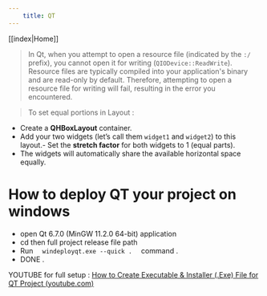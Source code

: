 ```yaml
---
    title: QT
---
```

[[index|Home]]

>In Qt, when you attempt to open a resource file (indicated by the `:/` prefix), you cannot open it for writing (`QIODevice::ReadWrite`). Resource files are typically compiled into your application's binary and are read-only by default. Therefore, attempting to open a resource file for writing will fail, resulting in the error you encountered.

>To set equal portions in Layout :
- Create a **QHBoxLayout** container.
- Add your two widgets (let’s call them `widget1` and `widget2`) to this layout.- Set the **stretch factor** for both widgets to 1 (equal parts).
- The widgets will automatically share the available horizontal space equally.


# How to deploy QT your project on windows

- open Qt 6.7.0 (MinGW 11.2.0 64-bit) application 
- cd then full project release file path 
- Run `   windeployqt.exe --quick .   ` command .
- DONE .

YOUTUBE for full setup : [How to Create Executable & Installer (.Exe) File for QT Project (youtube.com)](https://www.youtube.com/watch?v=hCXAgB6y8eA)
